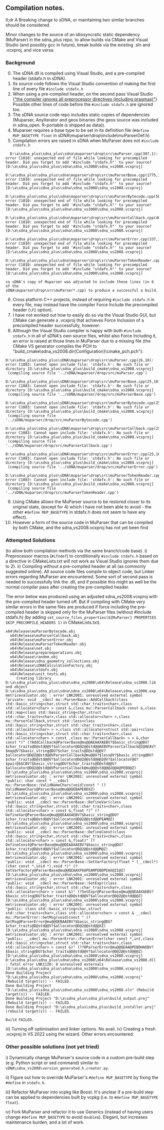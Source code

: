 ## Compilation notes.
tl;dr  A Breaking change to sDNA, or maintaining two similar branches 
should be considered.  

Minor changes to the source of an idiosyncratic
 static dependency (MuParser) in the sdna_plus repo, to allow 
builds via CMake and Visual Studio (and possibly gcc in future), break 
builds via the existing .sln and .vcxproj, and vice versa.  

### Background
 0) The sDNA dll is compiled using Visual Studio, and a pre-compiled header (stdafx.h in sDNA).  
 1) Its source code follows the Visual Studio convention of making the 
first line of every file `#include stdafx.h`
 2) When using a pre-compiled header, on the second pass Visual Studio
(["the compiler ignores all preprocessor directives (including pragmas)"](https://learn.microsoft.com/en-us/cpp/build/creating-precompiled-header-files?view=msvc-170#source-file-consistency))
Possible other lines of code before the `#include stdafx.h` are ignored too.
 3) The sDNA source code repo includes static copies of dependencies (Muparser, AnyIterator and geos binaries (the geos source was included in sdna_open.  R-portable is shipped as data)).
 4) Muparser requires a base type to be set in its definition file (`#define MUP_BASETYPE float` in sDNA\muparser\drop\include\muParserDef.h)
 5) Compilation errors are raised in sDNA when MuParser does not `#include stdafx.h` 

```
  D:\a\sdna_plus\sdna_plus\sdna\muparser\drop\src\muParser.cpp(387,1): error C1010: unexpected end of file while looking for precompiled header. Did you forget to add '#include "stdafx.h"' to your source? [D:\a\sdna_plus\sdna_plus\sdna\sdna_vs2008\sdna_vs2008.vcxproj]
  D:\a\sdna_plus\sdna_plus\sdna\muparser\drop\src\muParserBase.cpp(1775,1): error C1010: unexpected end of file while looking for precompiled header. Did you forget to add '#include "stdafx.h"' to your source? [D:\a\sdna_plus\sdna_plus\sdna\sdna_vs2008\sdna_vs2008.vcxproj]
  D:\a\sdna_plus\sdna_plus\sdna\muparser\drop\src\muParserBytecode.cpp(586,1): error C1010: unexpected end of file while looking for precompiled header. Did you forget to add '#include "stdafx.h"' to your source? [D:\a\sdna_plus\sdna_plus\sdna\sdna_vs2008\sdna_vs2008.vcxproj]
  D:\a\sdna_plus\sdna_plus\sdna\muparser\drop\src\muParserCallback.cpp(463,1): error C1010: unexpected end of file while looking for precompiled header. Did you forget to add '#include "stdafx.h"' to your source? [D:\a\sdna_plus\sdna_plus\sdna\sdna_vs2008\sdna_vs2008.vcxproj]
  D:\a\sdna_plus\sdna_plus\sdna\muparser\drop\src\muParserError.cpp(337,1): error C1010: unexpected end of file while looking for precompiled header. Did you forget to add '#include "stdafx.h"' to your source? [D:\a\sdna_plus\sdna_plus\sdna\sdna_vs2008\sdna_vs2008.vcxproj]
  D:\a\sdna_plus\sdna_plus\sdna\muparser\drop\src\muParserTokenReader.cpp(956,1): error C1010: unexpected end of file while looking for precompiled header. Did you forget to add '#include "stdafx.h"' to your source? [D:\a\sdna_plus\sdna_plus\sdna\sdna_vs2008\sdna_vs2008.vcxproj]
```

    so sDNA's copy of Muparser was adjusted to include these lines (in 6 of the 
    sDNA\muparser\drop\src\muParser*.cpp) to produce a successful a build.
 6) Cross platform C++ projects, instead of requiring `#include stdafx.h` in every file, may 
    instead have the compiler Force Include the precompiled header (`\FI` option).
 7) I have not worked out how to easily do so via the Visual Studio GUI, but CMake 
 can generate a .vcxproj that achieves Force Inclusion of a precompiled header 
 successfully, however:
 8) Although the Visual Studio compiler is happy with both `#include stdafx.h` in all of sDNA's 
 own source files, whilst also Force Including it, an error is raised at those lines in MuParser due 
 to a missing file (the CMake VS generator compiles the PCH to "build_cmake\sdna_vs2008.dir\{Configuration}\cmake_pch.pch"):
 
 ```
 D:\a\sdna_plus\sdna_plus\sDNA\muparser\drop\src\muParser.cpp(26,10): error C1083: Cannot open include file: 'stdafx.h': No such file or directory [D:\a\sdna_plus\sdna_plus\build_cmake\sdna_vs2008.vcxproj]
  (compiling source file '../sDNA/muparser/drop/src/muParser.cpp')
  
D:\a\sdna_plus\sdna_plus\sDNA\muparser\drop\src\muParserBase.cpp(25,10): error C1083: Cannot open include file: 'stdafx.h': No such file or directory [D:\a\sdna_plus\sdna_plus\build_cmake\sdna_vs2008.vcxproj]
  (compiling source file '../sDNA/muparser/drop/src/muParserBase.cpp')
  
D:\a\sdna_plus\sdna_plus\sDNA\muparser\drop\src\muParserBytecode.cpp(25,10): error C1083: Cannot open include file: 'stdafx.h': No such file or directory [D:\a\sdna_plus\sdna_plus\build_cmake\sdna_vs2008.vcxproj]
  (compiling source file '../sDNA/muparser/drop/src/muParserBytecode.cpp')
  
D:\a\sdna_plus\sdna_plus\sDNA\muparser\drop\src\muParserCallback.cpp(25,10): error C1083: Cannot open include file: 'stdafx.h': No such file or directory [D:\a\sdna_plus\sdna_plus\build_cmake\sdna_vs2008.vcxproj]
  (compiling source file '../sDNA/muparser/drop/src/muParserCallback.cpp')
  
D:\a\sdna_plus\sdna_plus\sDNA\muparser\drop\src\muParserError.cpp(25,10): error C1083: Cannot open include file: 'stdafx.h': No such file or directory [D:\a\sdna_plus\sdna_plus\build_cmake\sdna_vs2008.vcxproj]
  (compiling source file '../sDNA/muparser/drop/src/muParserError.cpp')
  
D:\a\sdna_plus\sdna_plus\sDNA\muparser\drop\src\muParserTokenReader.cpp(25,10): error C1083: Cannot open include file: 'stdafx.h': No such file or directory [D:\a\sdna_plus\sdna_plus\build_cmake\sdna_vs2008.vcxproj]
  (compiling source file '../sDNA/muparser/drop/src/muParserTokenReader.cpp')
 ```
 9) Using CMake allows the MuParser source to be restored closer to its original state,
 (except for 4) which I have not been able to avoid - the other `#define MUP_BASETYPE` in 
 stdafx.h does not seem to 
 have any effect).  
 10) However a form of the source code in MuParser that can be compiled by both CMake, and
 the sdna_vs2008.vcxproj has not yet been find

 ### Attempted Solutions 
 (to allow both compilation methods via the same branch/code base).
 i) Preprocessor macros (`#ifndef`) to conditionally `#include stdafx.h` based on 
 a directive in CMakeLists.txt will not work as Visual Studio ignores them due to 2).
 ii) Compiling without a pre-compiled header at all (as commonly suggested online).  All 
 source code files compile to object code, but Linker errors regarding MuParser are 
 encountered.  Some sort of second pass is needed to successfully link the .dll, and if possible
 this might as well be the normal compiler pass after creating the pre-compiled header.

 The error below was produced using an adjusted sdna_vs2008.vcxproj with the pre-compiled 
 header turned off.  But if compiling with CMake very similar errors in the same files are 
 produced if force including the pre-compiled header is skipped only for the 
 MuParser files (without #include stdafx.h) (by adding 
 `set_source_files_properties(${MuParser} PROPERTIES SKIP_PRECOMPILE_HEADERS 1)` in CMakeLists.txt).

```
x64\Release\muParserBytecode.obj
  x64\Release\muParserCallback.obj
  x64\Release\muParserError.obj
  x64\Release\muParserTokenReader.obj
  x64\Release\net.obj
  x64\Release\prepareoperations.obj
  x64\Release\random.obj
  x64\Release\sdna_geometry_collections.obj
  x64\Release\sDNACalculationFactory.obj
  x64\Release\stdafx.obj
  x64\Release\unit_tests.obj
     Creating library D:\a\sdna_plus\sdna_plus\sdna\sdna_vs2008\x64\Release\sdna_vs2008.lib and object D:\a\sdna_plus\sdna_plus\sdna\sdna_vs2008\x64\Release\sdna_vs2008.exp
metricevaluator.obj : error LNK2001: unresolved external symbol "private: void __cdecl mu::ParserBase::AddCallback(class std::basic_string<char,struct std::char_traits<char>,class std::allocator<char> > const &,class mu::ParserCallback const &,class std::map<class std::basic_string<char,struct std::char_traits<char>,class std::allocator<char> >,class mu::ParserCallback,struct std::less<class std::basic_string<char,struct std::char_traits<char>,class std::allocator<char> > >,class std::allocator<struct std::pair<class std::basic_string<char,struct std::char_traits<char>,class std::allocator<char> > const ,class mu::ParserCallback> > > &,char const *)" (?AddCallback@ParserBase@mu@@AEAAXAEBV?$basic_string@DU?$char_traits@D@std@@V?$allocator@D@2@@std@@AEBVParserCallback@2@AEAV?$map@V?$basic_string@DU?$char_traits@D@std@@V?$allocator@D@2@@std@@VParserCallback@mu@@U?$less@V?$basic_string@DU?$char_traits@D@std@@V?$allocator@D@2@@std@@@2@V?$allocator@U?$pair@$$CBV?$basic_string@DU?$char_traits@D@std@@V?$allocator@D@2@@std@@VParserCallback@mu@@@std@@@2@@4@PEBD@Z) [D:\a\sdna_plus\sdna_plus\sdna\sdna_vs2008\sdna_vs2008.vcxproj]
metricevaluator.obj : error LNK2001: unresolved external symbol "public: char const * __cdecl mu::ParserBase::ValidNameChars(void)const " (?ValidNameChars@ParserBase@mu@@QEBAPEBDXZ) [D:\a\sdna_plus\sdna_plus\sdna\sdna_vs2008\sdna_vs2008.vcxproj]
metricevaluator.obj : error LNK2001: unresolved external symbol "public: void __cdecl mu::ParserBase::DefineVar(class std::basic_string<char,struct std::char_traits<char>,class std::allocator<char> > const &,float *)" (?DefineVar@ParserBase@mu@@QEAAXAEBV?$basic_string@DU?$char_traits@D@std@@V?$allocator@D@2@@std@@PEAM@Z) [D:\a\sdna_plus\sdna_plus\sdna\sdna_vs2008\sdna_vs2008.vcxproj]
metricevaluator.obj : error LNK2001: unresolved external symbol "public: void __cdecl mu::ParserBase::DefineConst(class std::basic_string<char,struct std::char_traits<char>,class std::allocator<char> > const &,float)" (?DefineConst@ParserBase@mu@@QEAAXAEBV?$basic_string@DU?$char_traits@D@std@@V?$allocator@D@2@@std@@M@Z) [D:\a\sdna_plus\sdna_plus\sdna\sdna_vs2008\sdna_vs2008.vcxproj]
metricevaluator.obj : error LNK2001: unresolved external symbol "public: void __cdecl mu::ParserBase::SetVarFactory(float * (__cdecl*)(char const *,void *),void *)" (?SetVarFactory@ParserBase@mu@@QEAAXP6APEAMPEBDPEAX@Z1@Z) [D:\a\sdna_plus\sdna_plus\sdna\sdna_vs2008\sdna_vs2008.vcxproj]
metricevaluator.obj : error LNK2001: unresolved external symbol "public: void __cdecl mu::ParserBase::SetExpr(class std::basic_string<char,struct std::char_traits<char>,class std::allocator<char> > const &)" (?SetExpr@ParserBase@mu@@QEAAXAEBV?$basic_string@DU?$char_traits@D@std@@V?$allocator@D@2@@std@@@Z) [D:\a\sdna_plus\sdna_plus\sdna\sdna_vs2008\sdna_vs2008.vcxproj]
metricevaluator.obj : error LNK2001: unresolved external symbol "public: class std::basic_string<char,struct std::char_traits<char>,class std::allocator<char> > const & __cdecl mu::ParserError::GetMsg(void)const " (?GetMsg@ParserError@mu@@QEBAAEBV?$basic_string@DU?$char_traits@D@std@@V?$allocator@D@2@@std@@XZ) [D:\a\sdna_plus\sdna_plus\sdna\sdna_vs2008\sdna_vs2008.vcxproj]
metricevaluator.obj : error LNK2001: unresolved external symbol "public: __cdecl mu::ParserError::ParserError(char const *,int,class std::basic_string<char,struct std::char_traits<char>,class std::allocator<char> > const &)" (??0ParserError@mu@@QEAA@PEBDHAEBV?$basic_string@DU?$char_traits@D@std@@V?$allocator@D@2@@std@@@Z) [D:\a\sdna_plus\sdna_plus\sdna\sdna_vs2008\sdna_vs2008.vcxproj]
D:\a\sdna_plus\sdna_plus\sdna\sdna_vs2008\x64\Release\sdna_vs2008.dll : fatal error LNK1120: 8 unresolved externals [D:\a\sdna_plus\sdna_plus\sdna\sdna_vs2008\sdna_vs2008.vcxproj]
Done Building Project "D:\a\sdna_plus\sdna_plus\sdna\sdna_vs2008\sdna_vs2008.vcxproj" (Rebuild target(s)) -- FAILED.
Done Building Project "D:\a\sdna_plus\sdna_plus\sdna\sdna_vs2008\sdna_vs2008.sln" (Rebuild target(s)) -- FAILED.
Done Building Project "D:\a\sdna_plus\sdna_plus\build_output.proj" (Rebuild target(s)) -- FAILED.
Done Building Project "D:\a\sdna_plus\sdna_plus\build_installer.proj" (rebuild target(s)) -- FAILED.

Build FAILED.
```

iii)  Turning off optimisation and linker options.  No avail.
iv)   Creating a fresh .vcxproj in VS 2022 using the wizard.  Other errors encountered.

### Other possible solutions (not yet tried)

i) Dynamically change MuParser's source code in a custom pre-build step (e.g. Python 
script or sed command) similar to `sDNA\sdna_vs2008\version_generated.h.creator.py`.  

ii) Figure out how to override MuParser's `#define MUP_BASETYPE` by fixing the `#define` in
`stdafx.h`.

iii) Refactor MuParser into vcpkg like Boost.  It's unclear if a pre-build step
can be applied to dependencies built by vcpkg (i.e. to `#define MUP_BASETYPE float`).

iv) Fork MuParser and refactor it to use Generics (instead of having users
change `#define MUP_BASETYPE` to avoid `double`s).  Elegant, but increases maintenance
burden, and a lot of work.